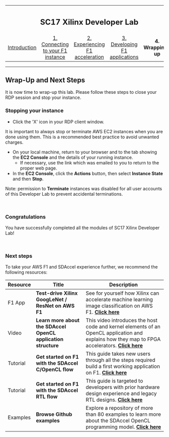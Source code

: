 <table style="width:100%">
  <tr>
    <th width="100%" colspan="5"><h2>SC17 Xilinx Developer Lab</h2></th>
  </tr>
  <tr>
    <td width="20%" align="center"><a href="README.md">Introduction</a></td>
    <td width="20%" align="center"><a href="SETUP.md">1. Connecting to your F1 instance</a></td> 
    <td width="20%" align="center"><a href="FFMPEG_Lab.md">2. Experiencing F1 acceleration</a></td>
    <td width="20%" align="center"><a href="IDCT_Lab.md">3. Developing F1 applications</a></td>
    <td width="20%" align="center"><b>4. Wrapping-up</b></td>
  </tr>
</table>

---------------------------------------

## Wrap-Up and Next Steps

It is now time to wrap-up this lab. Please follow these steps to close your RDP session and stop your instance.

### Stopping your instance

* Click the 'X' icon in your RDP client window.

It is important to always stop or terminate AWS EC2 instances when you are done using them. This is a recommended best practice to avoid unwanted charges.

* On your local machine, return to your browser and to the tab showing the **EC2 Console** and the details of your running instance.
   * If necessary, use the link which was emailed to you to return to the proper web page.
* In the **EC2 Console**, click the **Actions** button, then select **Instance State** and then **Stop**.

Note: permission to **Terminate** instances was disabled for all user accounts of this Developer Lab to prevent accidental terminations.

<br>

### Congratulations
You have successfully completed all the modules of SC17 Xilinx Developer Lab!

<br>

### Next steps

To take your AWS F1 and SDAccel experience further, we recommend the following resources:

| Resource | Title                       | Description  |
| -------- |---------------------------- | ----- |
| F1 App | **Test-drive Xilinx GoogLeNet / ResNet on AWS F1** | See for yourself how Xilinx can accelerate machine learning image classification on AWS F1. [**Click here**](https://www.xilinx.com/applications/megatrends/machine-learning/aws-f1-test-drive.html) |
| Video  | **Learn more about the SDAccel OpenCL application structure** | This video introduces the host code and kernel elements of an OpenCL application and explains how they map to FPGA accelerators. [**Click here**](https://www.xilinx.com/video/hardware/opencl-application-structure.html) |
| Tutorial | **Get started on F1 with the SDAccel C/OpenCL flow** | This guide takes new users through all the steps required build a first working application on F1. [**Click here**]() |
| Tutorial | **Get started on F1 with the SDAccel RTL flow** | This guide is targeted to developers with prior hardware design experience and legacy RTL designs. [**Click here**](https://github.com/Xilinx/SDAccel_Examples/wiki/Getting-Started-on-AWS-F1-with-SDAccel-and-RTL-Kernels) |
| Examples | **Browse Github examples** | Explore a repository of more than 80 examples to learn more about the SDAccel OpenCL programming model. [**Click here**](https://github.com/Xilinx/SDAccel_Examples) |






